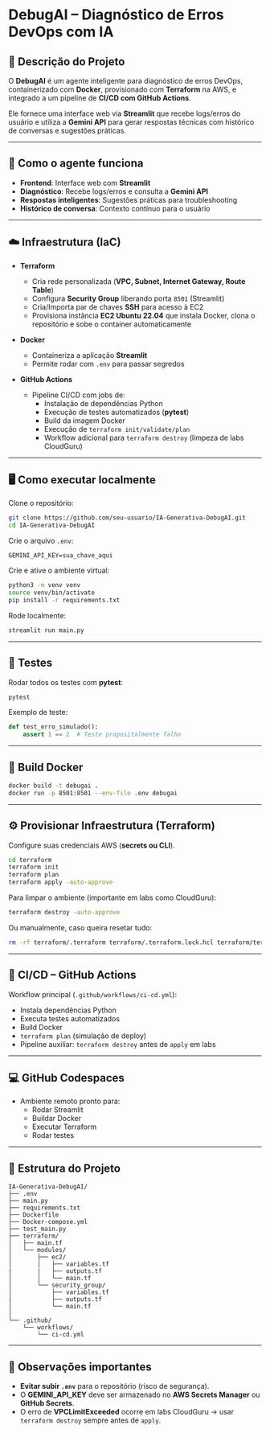 # DebugAI – Diagnóstico de Erros DevOps com IA

## 📌 Descrição do Projeto
O **DebugAI** é um agente inteligente para diagnóstico de erros DevOps, containerizado com **Docker**, provisionado com **Terraform** na AWS, e integrado a um pipeline de **CI/CD com GitHub Actions**.

Ele fornece uma interface web via **Streamlit** que recebe logs/erros do usuário e utiliza a **Gemini API** para gerar respostas técnicas com histórico de conversas e sugestões práticas.

---

## 🚀 Como o agente funciona
- **Frontend**: Interface web com **Streamlit**  
- **Diagnóstico**: Recebe logs/erros e consulta a **Gemini API**  
- **Respostas inteligentes**: Sugestões práticas para troubleshooting  
- **Histórico de conversa**: Contexto contínuo para o usuário  

---

## ☁️ Infraestrutura (IaC)
- **Terraform**
  - Cria rede personalizada (**VPC, Subnet, Internet Gateway, Route Table**)  
  - Configura **Security Group** liberando porta `8501` (Streamlit)  
  - Cria/Importa par de chaves **SSH** para acesso à EC2  
  - Provisiona instância **EC2 Ubuntu 22.04** que instala Docker, clona o repositório e sobe o container automaticamente  

- **Docker**
  - Containeriza a aplicação **Streamlit**  
  - Permite rodar com `.env` para passar segredos  

- **GitHub Actions**
  - Pipeline CI/CD com jobs de:
    - Instalação de dependências Python
    - Execução de testes automatizados (**pytest**)
    - Build da imagem Docker
    - Execução de `terraform init/validate/plan`
    - Workflow adicional para `terraform destroy` (limpeza de labs CloudGuru)

---

## 🖥️ Como executar localmente

Clone o repositório:
```bash
git clone https://github.com/seu-usuario/IA-Generativa-DebugAI.git
cd IA-Generativa-DebugAI
```

Crie o arquivo `.env`:
```env
GEMINI_API_KEY=sua_chave_aqui
```

Crie e ative o ambiente virtual:
```bash
python3 -m venv venv
source venv/bin/activate
pip install -r requirements.txt
```

Rode localmente:
```bash
streamlit run main.py
```

---

## 🧪 Testes
Rodar todos os testes com **pytest**:
```bash
pytest
```

Exemplo de teste:
```python
def test_erro_simulado():
    assert 1 == 2  # Teste propositalmente falho
```

---

## 🐳 Build Docker
```bash
docker build -t debugai .
docker run -p 8501:8501 --env-file .env debugai
```

---

## ⚙️ Provisionar Infraestrutura (Terraform)

Configure suas credenciais AWS (**secrets ou CLI**).

```bash
cd terraform
terraform init
terraform plan
terraform apply -auto-approve
```

Para limpar o ambiente (importante em labs como CloudGuru):
```bash
terraform destroy -auto-approve
```

Ou manualmente, caso queira resetar tudo:
```bash
rm -rf terraform/.terraform terraform/.terraform.lock.hcl terraform/terraform.tfstate terraform/terraform.tfstate.backup
```

---

## 🔄 CI/CD – GitHub Actions
Workflow principal (`.github/workflows/ci-cd.yml`):
- Instala dependências Python
- Executa testes automatizados
- Build Docker
- `terraform plan` (simulação de deploy)
- Pipeline auxiliar: `terraform destroy` antes de `apply` em labs

---

## 💻 GitHub Codespaces
- Ambiente remoto pronto para:
  - Rodar Streamlit
  - Buildar Docker
  - Executar Terraform
  - Rodar testes  

---

## 📂 Estrutura do Projeto
```
IA-Generativa-DebugAI/
├── .env
├── main.py
├── requirements.txt
├── Dockerfile
├── Docker-compose.yml
├── test_main.py
├── terraform/
│   ├── main.tf
│   └── modules/
│       ├── ec2/
│       │   ├── variables.tf
|       |   ├── outputs.tf
│       │   └── main.tf
│       └── security_group/
│           ├── variables.tf
|           ├── outputs.tf
│           └── main.tf
│   
└── .github/
    └── workflows/
        └── ci-cd.yml
```

---

## 📝 Observações importantes
- **Evitar subir `.env`** para o repositório (risco de segurança).  
- O **GEMINI_API_KEY** deve ser armazenado no **AWS Secrets Manager** ou **GitHub Secrets**.  
- O erro de **VPCLimitExceeded** ocorre em labs CloudGuru → usar `terraform destroy` sempre antes de `apply`.  
